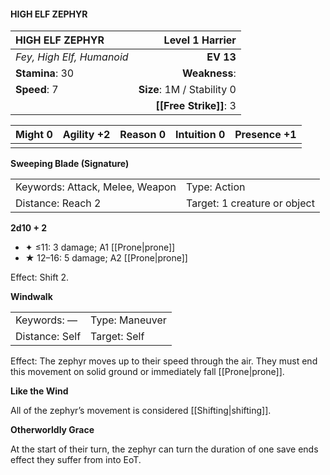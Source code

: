 #### HIGH ELF ZEPHYR

| HIGH ELF ZEPHYR           |        **Level 1 Harrier** |
| :------------------------ | -------------------------: |
| *Fey, High Elf, Humanoid* |                  **EV 13** |
| **Stamina**: 30           |              **Weakness**: |
| **Speed**: 7              | **Size**: 1M / Stability 0 |
|                           |     **[[Free Strike]]**: 3 |

| **Might** 0 | **Agility** +2 | **Reason** 0 | **Intuition** 0 | **Presence** +1 |
| ----------- | -------------- | ------------ | --------------- | --------------- |
|             |                |              |                 |                 |

**Sweeping Blade (Signature)**

|                                 |                              |
| :------------------------------ | :--------------------------- |
| Keywords: Attack, Melee, Weapon | Type: Action                 |
| Distance: Reach 2               | Target: 1 creature or object |

**2d10 + 2**

- ✦ ≤11: 3 damage; A1 [[Prone|prone]]
- ★ 12–16: 5 damage; A2 [[Prone|prone]]

Effect: Shift 2.

**Windwalk**

|                |                |
| :------------- | :------------- |
| Keywords: —    | Type: Maneuver |
| Distance: Self | Target: Self   |

Effect: The zephyr moves up to their speed through the air. They must end this movement on solid ground or immediately fall [[Prone|prone]].

**Like the Wind**

All of the zephyr’s movement is considered [[Shifting|shifting]].

**Otherworldly Grace**

At the start of their turn, the zephyr can turn the duration of one save ends effect they suffer from into EoT.
